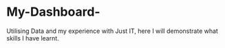 # My-Dashboard-
Utilising Data and my experience with Just IT, here I will demonstrate what skills I have learnt.
